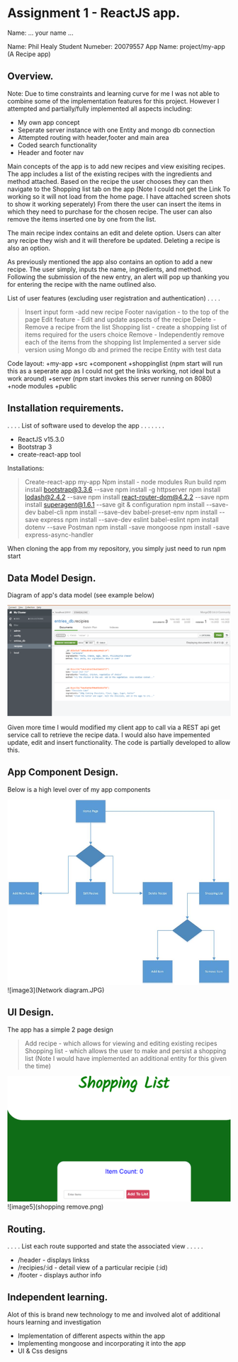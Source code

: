 # Assignment 1 - ReactJS app.

Name: ... your name ...

Name: Phil Healy
Student Numeber: 20079557
App Name: project/my-app (A Recipe app)


## Overview.
Note: Due to time constraints and learning curve for me I was not able to combine some of the implementation features for this project.
However I attempted and partially/fully implemented all aspects including:
+ My own app concept
+ Seperate server instance with one Entity and mongo db connection
+ Attempted routing with header,footer and main area
+ Coded search functionality
+ Header and footer nav

Main concepts of the app is to add new recipes and view exisiting recipes. 
The app includes a list of the existing recipes with the ingredients and method attached. Based on the recipe the user chooses they can then navigate to the Shopping list tab on the app (Note I could not get the Link To working so it will not load from the home page. I have attached screen shots to show it working seperately)
From there the user can insert the items in which they need to purchase for the chosen recipe. The user can also remove the items inserted one by one from the list.

The main recipe index contains an edit and delete option. Users can alter any recipe they wish and it will therefore be updated. Deleting a recipe is also an option.

As previously mentioned the app also contains an option to add a new recipe. The user simply, inputs the name, ingredients, and method. Following the submission of the new entry, 
an alert will pop up thanking you for entering the recipe with the name outlined also. 


 List of user features (excluding user registration and authentication) . . . . 
 
> Insert input form -add new recipe
> Footer navigation - to the top of the page
> Edit feature - Edit and update aspects of the recipe 
> Delete - Remove a recipe from the list
> Shopping list - create a shopping list of items required for the users choice
> Remove - Independently remove each of the items from the shopping list 
> Implemented a server side version using Mongo db and primed the recipe Entity with test data

Code layout:
+my-app
  +src
    +component
      +shoppinglist (npm start will run this as a seperate app as I could not get the links working, not ideal but a work around)
    +server (npm start invokes this server running on 8080)
    +node modules
    +public

## Installation requirements.
. . . .  List of software used to develop the app . . . . . . . 
+ ReactJS v15.3.0
+ Bootstrap 3
+ create-react-app tool


Installations:
> Create-react-app my-app
> Npm install - node modules
> Run build 
> npm install  bootstrap@3.3.6  --save
> npm install -g httpserver
> npm install  lodash@2.4.2 --save
> npm install react-router-dom@4.2.2 --save
> npm install  superagent@1.6.1 --save
> git & configuration 
> npm install --save-dev babel-cli
> npm install --save-dev babel-preset-env
> npm install --save express
> npm install --save-dev eslint babel-eslint
> npm install dotenv --save
> Postman
> npm install -save mongoose
> npm install -save express-async-handler


When cloning the app from my repository, you simply just need to run npm start 



## Data Model Design.

Diagram of app's data model (see example below)

![image1](data.PNG)

Given more time I would modified my client app to call via a REST api get service call to retrieve the recipe data. I would also have impemented update, edit and insert functionality. The code is partially developed to allow this.



## App Component Design.

Below is a high level over of my app components

![image2](Components.JPG)
![image3](Network diagram.JPG)

## UI Design.

The app has a simple 2 page design
>Add recipe - which allows for viewing and editing existing recipes
>Shopping list - which allows the user to make and persist a shopping list (Note I would have implemented an additional entity for this given the time)

![image4](shopping.png)
![image5](shopping remove.png)



## Routing.
. . . . List each route supported and state the associated view . . . . . 

+ /header - displays linkss
+ /recipies/:id - detail view of a particular recipie (:id)
+ /footer - displays author info



## Independent learning.

Alot of this is brand new technology to me and involved alot of additional hours learning and investigation

+ Implementation of different aspects within the app
+ Implementing mongoose and incorporating it into the app
+ UI & Css designs